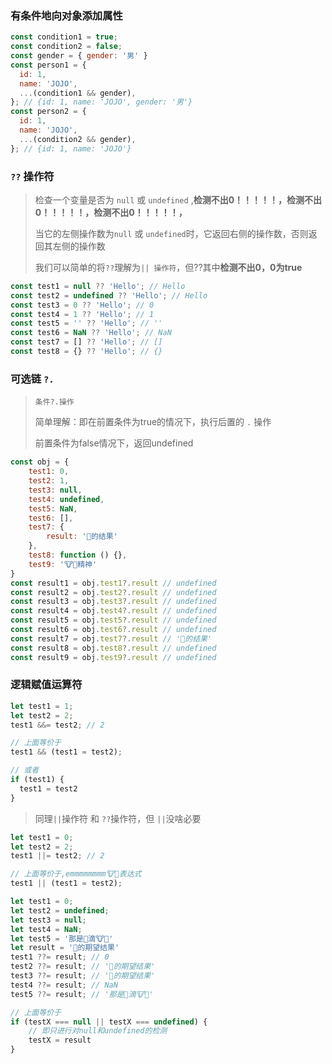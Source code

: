### 有条件地向对象添加属性

```js
const condition1 = true;
const condition2 = false;
const gender = { gender: '男' }
const person1 = {
  id: 1,
  name: 'JOJO',
  ...(condition1 && gender),
}; // {id: 1, name: 'JOJO', gender: '男'}
const person2 = {
  id: 1,
  name: 'JOJO',
  ...(condition2 && gender),
}; // {id: 1, name: 'JOJO'}
```

###  `??` 操作符

> 检查一个变量是否为 `null` 或 `undefined` ,**检测不出0！！！！！，检测不出0！！！！！，检测不出0！！！！！，**
>
> 当它的左侧操作数为`null` 或 `undefined`时，它返回右侧的操作数，否则返回其左侧的操作数
>
> 我们可以简单的将`??`理解为`|| 操作符`，但??其中**检测不出0，0为true**

```js
const test1 = null ?? 'Hello'; // Hello
const test2 = undefined ?? 'Hello'; // Hello
const test3 = 0 ?? 'Hello'; // 0
const test4 = 1 ?? 'Hello'; // 1
const test5 = '' ?? 'Hello'; // ''
const test6 = NaN ?? 'Hello'; // NaN
const test7 = [] ?? 'Hello'; // []
const test8 = {} ?? 'Hello'; // {}
```

### 可选链 `?.`

> `条件?.操作`
>
> 简单理解：即在前置条件为true的情况下，执行后置的 `.` 操作
>
> 前置条件为false情况下，返回undefined

```js
const obj = {
    test1: 0,
    test2: 1,
    test3: null,
    test4: undefined,
    test5: NaN,
    test6: [],
    test7: {
        result: '👴的结果'
    },
    test8: function () {},
    test9: '🐮🐴精神'
}
const result1 = obj.test1?.result // undefined
const result2 = obj.test2?.result // undefined
const result3 = obj.test3?.result // undefined
const result4 = obj.test4?.result // undefined
const result5 = obj.test5?.result // undefined
const result6 = obj.test6?.result // undefined
const result7 = obj.test7?.result // '👴的结果'
const result8 = obj.test8?.result // undefined
const result9 = obj.test9?.result // undefined
```

### 逻辑赋值运算符

```js
let test1 = 1;
let test2 = 2;
test1 &&= test2; // 2

// 上面等价于
test1 && (test1 = test2);

// 或者
if (test1) {
  test1 = test2
}
```

> 同理` || `操作符 和  `??`操作符，但 `||`没啥必要

```js
let test1 = 0;
let test2 = 2;
test1 ||= test2; // 2

// 上面等价于,emmmmmmmm🐮🐴表达式
test1 || (test1 = test2);
```

```js
let test1 = 0;
let test2 = undefined;
let test3 = null;
let test4 = NaN;
let test5 = '那是💉滴🐮🍺'
let result = '👴的期望结果'
test1 ??= result; // 0
test2 ??= result; // '👴的期望结果'
test3 ??= result; // '👴的期望结果'
test4 ??= result; // NaN
test5 ??= result; // '那是💉滴🐮🍺'

// 上面等价于
if (testX === null || testX === undefined) {
    // 即只进行对null和undefined的检测
    testX = result
}
```

